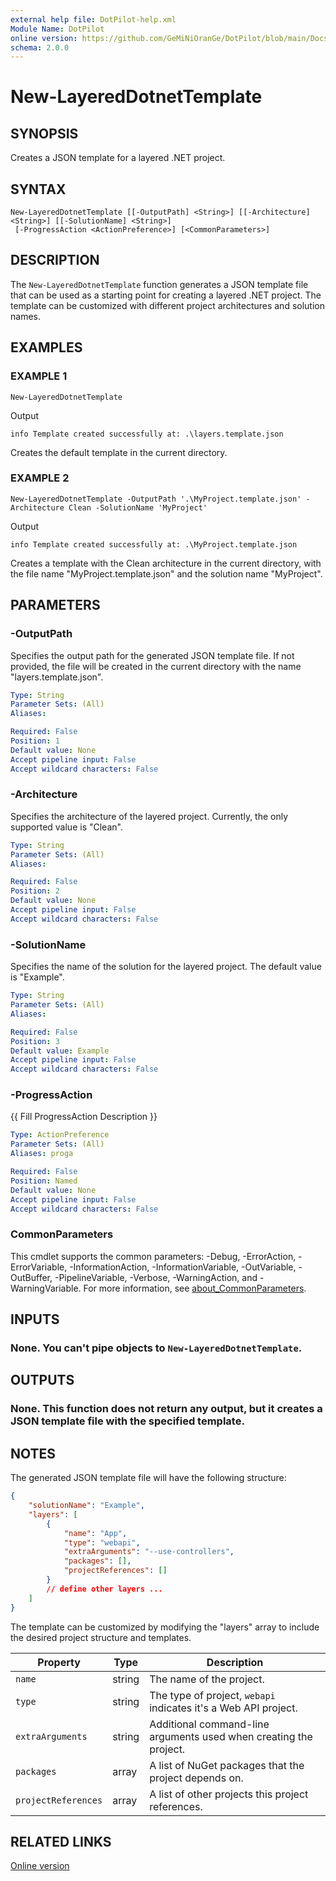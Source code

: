 ```yaml
---
external help file: DotPilot-help.xml
Module Name: DotPilot
online version: https://github.com/GeMiNiOranGe/DotPilot/blob/main/Docs/New-LayeredDotnetTemplate.md
schema: 2.0.0
---
```


# New-LayeredDotnetTemplate

## SYNOPSIS
Creates a JSON template for a layered .NET project.

## SYNTAX

```
New-LayeredDotnetTemplate [[-OutputPath] <String>] [[-Architecture] <String>] [[-SolutionName] <String>]
 [-ProgressAction <ActionPreference>] [<CommonParameters>]
```

## DESCRIPTION
The `New-LayeredDotnetTemplate` function generates a JSON template file that can be used as a starting point for creating a layered .NET project.
The template can be customized with different project architectures and solution names.

## EXAMPLES

### EXAMPLE 1
```
New-LayeredDotnetTemplate
```

Output
```
info Template created successfully at: .\layers.template.json
```

Creates the default template in the current directory.

### EXAMPLE 2
```
New-LayeredDotnetTemplate -OutputPath '.\MyProject.template.json' -Architecture Clean -SolutionName 'MyProject'
```

Output
```
info Template created successfully at: .\MyProject.template.json
```

Creates a template with the Clean architecture in the current directory, with the file name "MyProject.template.json" and the solution name "MyProject".

## PARAMETERS

### -OutputPath
Specifies the output path for the generated JSON template file.
If not provided, the file will be created in the current directory with the name "layers.template.json".

```yaml
Type: String
Parameter Sets: (All)
Aliases:

Required: False
Position: 1
Default value: None
Accept pipeline input: False
Accept wildcard characters: False
```

### -Architecture
Specifies the architecture of the layered project.
Currently, the only supported value is "Clean".

```yaml
Type: String
Parameter Sets: (All)
Aliases:

Required: False
Position: 2
Default value: None
Accept pipeline input: False
Accept wildcard characters: False
```

### -SolutionName
Specifies the name of the solution for the layered project.
The default value is "Example".

```yaml
Type: String
Parameter Sets: (All)
Aliases:

Required: False
Position: 3
Default value: Example
Accept pipeline input: False
Accept wildcard characters: False
```

### -ProgressAction
{{ Fill ProgressAction Description }}

```yaml
Type: ActionPreference
Parameter Sets: (All)
Aliases: proga

Required: False
Position: Named
Default value: None
Accept pipeline input: False
Accept wildcard characters: False
```

### CommonParameters
This cmdlet supports the common parameters: -Debug, -ErrorAction, -ErrorVariable, -InformationAction, -InformationVariable, -OutVariable, -OutBuffer, -PipelineVariable, -Verbose, -WarningAction, and -WarningVariable. For more information, see [about_CommonParameters](http://go.microsoft.com/fwlink/?LinkID=113216).

## INPUTS

### None. You can't pipe objects to `New-LayeredDotnetTemplate`.
## OUTPUTS

### None. This function does not return any output, but it creates a JSON template file with the specified template.
## NOTES
The generated JSON template file will have the following structure:
```json
{
    "solutionName": "Example",
    "layers": [
        {
            "name": "App",
            "type": "webapi",
            "extraArguments": "--use-controllers",
            "packages": [],
            "projectReferences": []
        }
        // define other layers ...
    ]
}
```
The template can be customized by modifying the "layers" array to include the desired project structure and templates.

Property            | Type     | Description
------------------- | -------- | -----------------------------------------------------------------
`name`              | string   | The name of the project.
`type`              | string   | The type of project, `webapi` indicates it's a Web API project.
`extraArguments`    | string   | Additional command-line arguments used when creating the project.
`packages`          | array    | A list of NuGet packages that the project depends on.
`projectReferences` | array    | A list of other projects this project references.

## RELATED LINKS

[Online version](https://github.com/GeMiNiOranGe/DotPilot/blob/main/Docs/New-LayeredDotnetTemplate.md)


